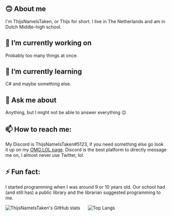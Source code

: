 ## 🙃 About me
I'm ThijsNameIsTaken, or Thijs for short. I live in The Netherlands and am in Dutch Middle-high school.

## 🔭 I’m currently working on
Probably too many things at once.

## 🌱 I’m currently learning
C# and maybe something else.

## 💬 Ask me about
Anything, but I might not be able to answer everything 😉

## 📫 How to reach me:
My Discord is ThijsNameIsTaken#5123, if you need something else go look it up on my [OMG.LOL page](https://thijs.omg.lol). Discord is the best platform to directly message me on, I almost never use Twitter, lol.

## ⚡ Fun fact:
I started programming when I was around 9 or 10 years old. Our school had (and still has) a public library and the librarian suggested programming to me.

![ThijsNameIsTaken's GitHub stats](https://github-readme-stats.vercel.app/api?username=ThijsNameIsTaken&show_icons=true&theme=midnight-purple&count_private=true)
&nbsp;&nbsp;&nbsp;&nbsp;
![Top Langs](https://github-readme-stats.vercel.app/api/top-langs/?username=ThijsNameIsTaken&theme=midnight-purple&layout=compact)

<!--
Yes GitHub, we know. I only keep this to copy paste something hahaha

**ThijsNameIsTaken/ThijsNameIsTaken** is a ✨ _special_ ✨ repository because its `README.md` (this file) appears on your GitHub profile. 
Here are some ideas to get you started:

- 🔭 I’m currently working on ...
- 🌱 I’m currently learning ...
- 👯 I’m looking to collaborate on ...
- 🤔 I’m looking for help with ...
- 💬 Ask me about ...
- 📫 How to reach me: ...
- 😄 Pronouns: ...
- ⚡ Fun fact: ...
-->
